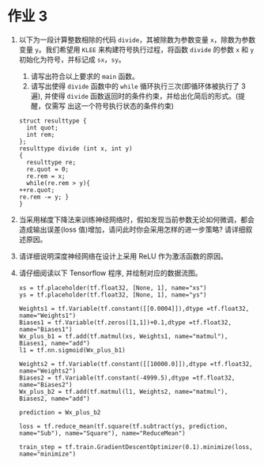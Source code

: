 # 作业 3

1. 以下为一段计算整数相除的代码 `divide`，其被除数为参数变量 `x`，除数为参数变量 `y`。我们希望用 `KLEE` 来构建符号执行过程，将函数 `divide` 的参数 `x` 和 `y` 初始化为符号，并标记成 `sx`，`sy`。
    1. 请写出符合以上要求的 `main` 函数。
    2. 请写出使得 `divide` 函数中的 `while` 循环执行三次(即循环体被执行了 3 遍), 并使得 `divide` 函数返回时的条件约束，并给出化简后的形式。(提醒，仅需写 出这一个符号执行状态的条件约束)
    
    ```
    struct resulttype {
      int quot;
      int rem;
    };
    resulttype divide (int x, int y)
    {
      resulttype re;
      re.quot = 0;
      re.rem = x;
      while(re.rem > y){
    ++re.quot;
    re.rem -= y; }
    }
    ```

2. 当采用梯度下降法来训练神经网络时，假如发现当前参数无论如何微调，都会造成输出误差(loss 值)增加，请问此时你会采用怎样的进一步策略? 请详细叙述原因。

3. 请详细说明深度神经网络在设计上采用 ReLU 作为激活函数的原因。

4. 请仔细阅读以下 Tensorflow 程序, 并绘制对应的数据流图。

    ```
    xs = tf.placeholder(tf.float32, [None, 1], name="xs") 
    ys = tf.placeholder(tf.float32, [None, 1], name="ys")
    
    Weights1 = tf.Variable(tf.constant([[0.0004]]),dtype =tf.float32, name="Weights1")
    Biases1 = tf.Variable(tf.zeros([1,1])+0.1,dtype =tf.float32, name="Biases1") 
    Wx_plus_b1 = tf.add(tf.matmul(xs, Weights1, name="matmul"), Biases1, name="add")
    l1 = tf.nn.sigmoid(Wx_plus_b1)
    
    Weights2 = tf.Variable(tf.constant([[10000.0]]),dtype =tf.float32, name="Weights2")
    Biases2 = tf.Variable(tf.constant(-4999.5),dtype =tf.float32, name="Biases2")
    Wx_plus_b2 = tf.add(tf.matmul(l1, Weights2, name="matmul"), Biases2, name="add")
    
    prediction = Wx_plus_b2
    
    loss = tf.reduce_mean(tf.square(tf.subtract(ys, prediction, name="Sub"), name="Square"), name="ReduceMean")
    
    train_step = tf.train.GradientDescentOptimizer(0.1).minimize(loss, name="minimize")
    ```


